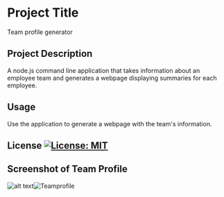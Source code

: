 # Project Title
Team profile generator

## Project Description
A node.js command line application that takes information about an employee team and generates a webpage displaying summaries for each employee. 

## Usage
Use the application to generate a webpage with the team's information.

## License [![License: MIT](https://img.shields.io/badge/License-MIT-yellow.svg)](https://opensource.org/licenses/MIT) 

## Screenshot of Team Profile
  
![alt text](asset/Teamprofile.PNG)![Teamprofile](https://user-images.githubusercontent.com/95100285/158094555-3b39bb52-923e-4348-b683-81573380e676.PNG)
